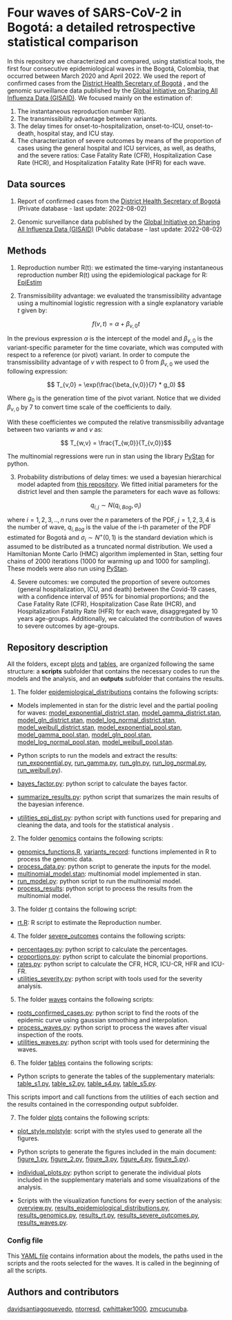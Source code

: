 # Four waves of SARS-CoV-2 in Bogotá: a detailed retrospective statistical comparison

In this repository we characterized and compared, using statistical tools, the first four consecutive epidemiological waves in the Bogotá, Colombia, that occurred between March 2020 and April 2022. We used the report of confirmed cases from the [District Health Secretary of Bogotá](https://datosabiertos.bogota.gov.co/dataset/numero-de-casos-confirmados-por-el-laboratorio-de-covid-19-bogota-d-c) , and the genomic surveillance data published by the [Global Initiative on Sharing All Influenza Data (GISAID)](https://gisaid.org/). We focused mainly on the estimation of:

1. The instantaneous reproduction number R(t).
2. The transmissibility advantage between variants.
3. The delay times for onset-to-hospitalization, onset-to-ICU, onset-to-death, hospital stay, and ICU stay. 
4. The characterization of severe outcomes by means of the proportion of cases using the general hospital and ICU services, as well, as deaths, and the severe ratios: Case Fatality Rate (CFR), Hospitalization Case Rate (HCR), and Hospitalization Fatality Rate (HFR) for each wave. 

## Data sources

1. Report of confirmed cases from the [District Health Secretary of Bogotá](https://datosabiertos.bogota.gov.co/dataset/numero-de-casos-confirmados-por-el-laboratorio-de-covid-19-bogota-d-c) (Private database - last update: 2022-08-02)

2. Genomic surveillance data published by the [Global Initiative on Sharing All Influenza Data (GISAID)](https://gisaid.org/) (Public database - last update: 2022-08-02)

## Methods

1. Reproduction number R(t): we estimated the time-varying instantaneous reproduction number R(t) using the epidemiological package for R: [EpiEstim](https://cran.r-project.org/web/packages/EpiEstim/index.html)

2. Transmissibility advantage: we evaluated the transmissibility advantage using a multinomial logistic regression with a single explanatory variable $t$ given by:

$$f(v,t)=\alpha + \beta_{v,0}t$$

In the previous expression $\alpha$ is the intercept of the model and $\beta_{v,0}$ is the variant-specific parameter for the time covariate, which was computed with respect to a reference (or pivot) variant. In order to compute the transmissibility advantage of $v$ with respect to $0$ from $\beta_{v,0}$ we used the following expression:

$$ T_{v,0} = \exp(\frac{\beta_{v,0}}{7} * g_0) $$

Where $g_0$ is the generation time of the pivot variant. Notice that we divided $\beta_{v,0}$ by 7 to convert time scale of the coefficients to daily.

With these coefficientes we computed the relative transmissibiliy advantage between two variants $w$ and $v$ as:

$$ T_{w,v} = \frac{T_{w,0}}{T_{v,0}}$$

The multinomial regressions were run in stan using the library [PyStan](https://pystan.readthedocs.io/en/latest/) for python.

3. Probability distributions of delay times: we used a bayesian hierarchical model adapted from [this repository](https://github.com/mrc-ide/Brazil_COVID19_distributions). We fitted initial parameters for the district level and then sample the parameters for each wave as follows:

$$q_{i,j} \sim N(q_{i, Bog},\sigma_i)$$

where $i=1,2,3, .., n$ runs over the $n$ parameters of the PDF, $j=1,2,3,4$ is the number of wave, $q_{i, Bog}$ is the value of the i-th parameter of the PDF estimated for Bogotá and $\sigma_i \sim N^+(0,1)$ is the standard deviation which is assumed to be distributed as a truncated normal distribution. We used a Hamiltonian Monte Carlo (HMC) algorithm implemented in Stan, setting four chains of 2000 iterations (1000 for warming up and 1000 for sampling). These models were also run using [PyStan](https://pystan.readthedocs.io/en/latest/).

4. Severe outcomes: we computed the proportion of severe outcomes (general hospitalization, ICU, and death) between the Covid-19 cases, with a confidence interval of 95% for binomial proportions; and the Case Fatality Rate (CFR), Hospitalization Case Rate (HCR), and Hospitalization Fatality Rate (HFR) for each wave, disaggregated by 10 years age-groups. Additionally, we calculated the contribution of waves to severe outcomes by age-groups.

## Repository description

All the folders, except [plots](/plots/) and [tables](/tables/), are organized following the same structure: a **scripts** subfolder that contains the necessary codes to run the models and the analysis, and an **outputs** subfolder that contains the results. 

1. The folder [epidemiological_distributions](/epidemiological_distributions/) contains the following scripts:
* Models implemented in stan for the distric level and the partial pooling for waves: [model_exponential_district.stan](/epidemiological_distributions/scripts/model_exponential_district.stan), [model_gamma_district.stan](/epidemiological_distributions/scripts/model_gamma_district.stan), [model_gln_district.stan](/epidemiological_distributions/scripts/model_gln_district.stan), [model_log_normal_district.stan](/epidemiological_distributions/scripts/model_log_normal_district.stan), [model_weibull_district.stan](/epidemiological_distributions/scripts/model_exponential_district.stan), [model_exponential_pool.stan](/epidemiological_distributions/scripts/model_exponential_pool.stan), [model_gamma_pool.stan](/epidemiological_distributions/scripts/model_gamma_pool.stan), [model_gln_pool.stan](/epidemiological_distributions/scripts/model_gln_pool.stan), [model_log_normal_pool.stan](/epidemiological_distributions/scripts/model_log_normal_pool.stan), [model_weibull_pool.stan](/epidemiological_distributions/scripts/model_exponential_pool.stan).

* Python scripts to run the models and extract the results: [run_exponential.py](/epidemiological_distributions/scripts/run_exponential.py), [run_gamma.py](/epidemiological_distributions/scripts/run_gamma.py), [run_gln.py](/epidemiological_distributions/scripts/run_gln.py), [run_log_normal.py](/epidemiological_distributions/scripts/run_log_normal.py), [run_weibull.py](/epidemiological_distributions/scripts/run_weibull.py)).

* [bayes_factor.py](/epidemiological_distributions/scripts/bayes_factors.py): python script to calculate the bayes factor.
* [summarize_results.py](/epidemiological_distributions/scripts/summarize_results.py): python script that sumarizes the main results of the bayesian inference.
* [utilities_epi_dist.py](/epidemiological_distributions/scripts/utilities_epi_dist.py): python script with functions used for preparing and cleaning the data, and tools for the statistical analysis .

2. The folder [genomics](/genomics/) contains the following scripts:
* [genomics_functions.R](/genomics/scripts/genomics_functions.R), [variants_record](/genomics/scripts/variants_recod.R): functions implemented in R to process the genomic data.
* [process_data.py](/genomics/scripts/process_data.py): python script to generate the inputs for the model.
* [multinomial_model.stan](/genomics/scripts/multinomial_model.stan): multinomial model implemented in stan. 
* [run_model.py](/genomics/scripts/run_model.py): python script to run the multinomial model.
* [process_results](/genomics/scripts/process_results.py): python script to process the results from the multinomial model.

3. The folder [rt](/rt/) contains the following script:
* [rt.R](/rt/scripts/rt.R): R script to estimate the Reproduction number. 

4. The folder [severe_outcomes](/severe_outcomes/) contains the following scripts:
* [percentages.py](/severe_outcomes/scripts/percentages.py): python script to calculate the percentages.
* [proportions.py](/severe_outcomes/scripts/proportions.py): python script to calculate the binomial proportions.
* [rates.py](/severe_outcomes/scripts/rates.py): python script to calculate the CFR, HCR, ICU-CR, HFR and ICU-FR.
* [utilities_severity.py](/severe_outcomes/scripts/utilities_severity.py): python script with tools used for the severity analysis.

5. The folder [waves](/waves/) contains the following scripts:
* [roots_confirmed_cases.py](/waves/scripts/roots_confirmed_cases.py): python script to find the roots of the epidemic curve using gaussian smoothing and interpolation.
* [process_waves.py](/waves/scripts/process_waves.py): python script to process the waves after visual inspection of the roots.
* [utilities_waves.py](/waves/scripts/utilities_waves.py): python script with tools used for determining the waves.

6. The folder [tables](/tables/) contains the following scripts:
* Python scripts to generate the tables of the supplementary materials: [table_s1.py](/tables/table_s1.py), [table_s2.py](/tables/table_s2.py), [table_s4.py](/tables/table_s4.py), [table_s5.py](/tables/table_s5.py). 

This scripts import and call functions from the utilities of each section and the results contained in the corresponding output subfolder.

7. The folder [plots](/tables/) contains the following scripts:
* [plot_style.mplstyle](/plots/plot_style.mplstyle): script with the styles used to generate all the figures.
* Python scripts to generate the figures included in the main document: [figure_1.py](/plots/figure_1.py), [figure_2.py](/plots/figure_2.py), [figure_3.py](/plots/figure_3.py), [figure_4.py](/plots/figure_4.py), [figure_5.py](/plots/figure_5.py)).

* [individual_plots.py](/plots/individual_plots.py): python script to generate the individual plots included in the supplementary materials and some visualizations of the analysis.
* Scripts with the visualization functions for every section of the analysis: [overview.py](/plots/overview.py), [results_epidemiological_distributions.py](/plots/results_epidemiological_distributions.py), [results_genomics.py](/plots/results_genomics.py), [results_rt.py](/plots/results_rt.py), [results_severe_outcomes.py](/plots/results_severe_outcomes.py), [results_waves.py](/plots/results_waves.py).

### Config file
This [YAML file](/config.yml) contains information about the models, the paths used in the scripts and the roots selected for the waves. It is called in the beginning of all the scripts.

## Authors and contributors
[davidsantiagoquevedo](https://github.com/davidsantiagoquevedo/), [ntorresd](https://github.com/ntorresd/), [cwhittaker1000](https://github.com/cwhittaker1000/), [zmcucunuba](https://github.com/zmcucunuba).